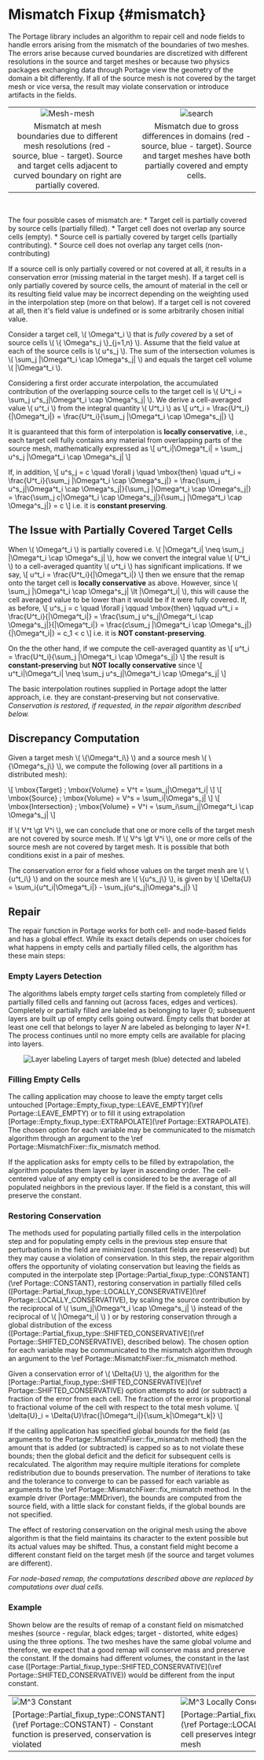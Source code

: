 # Mismatch Fixup  {#mismatch}

The Portage library includes an algorithm to repair cell and node
fields to handle errors arising from the mismatch of the boundaries of
two meshes. The errors arise because curved boundaries are discretized
with different resolutions in the source and target meshes or because
two physics packages exchanging data through Portage view the geometry
of the domain a bit differently. If all of the source mesh is not
covered by the target mesh or vice versa, the result may violate
conservation or introduce artifacts in the fields.

<table style="width:100%">
<tr>
<td width="45%" valign="top" align="center"><img src="boundary-mismatch.svg" alt="Mesh-mesh" class="halfwidth"></td>
<td width="4%"></td>
<td width="45%" valign="top" align="center"><img src="domain-mismatch.svg" alt="search" class="halfwidth"></td>
</tr>
<tr>
<td width="45%" valign="top" align="center">Mismatch at mesh boundaries due to
different mesh resolutions (red - source, blue - target). Source and
target cells adjacent to curved boundary on right are partially covered.</td>
<td width="4%"></td>
<td width="45%" valign="top" align="center">Mismatch due to gross
differences in domains (red - source, blue - target). Source and
target meshes have both partially covered and empty cells.</td>
</tr>
</table>
<br>


The four possible cases of mismatch are:
    * Target cell is partially covered by source cells (partially filled).
    * Target cell does not overlap any source cells (empty).
    * Source cell is partially covered by target cells (partially contributing).
    * Source cell does not overlap any target cells (non-contributing)

If a source cell is only partially covered or not covered at all, it results
in a conservation error (missing material in the target mesh). If a
target cell is only partially covered by source cells, the amount of
material in the cell or its resulting field value may be incorrect
depending on the weighting used in the interpolation step (more on
that below). If a target cell is not covered at all, then it's field value is
undefined or is some arbitrarily chosen initial value.

Consider a target cell, \\( \\Omega^t_i \\) that is *fully covered* by
 a set of source cells \\( \\{
\\Omega^s_j \\}_{j=1,n} \\). Assume that the field value at each of
the source cells is \\( u^s_j \\). The sum of the intersection volumes
is \\( \\sum_j |\\Omega^t_i \\cap \\Omega^s_j| \\) and equals the
 target cell volume \\( |\\Omega^t_i \\).

Considering a first order accurate interpolation, the accumulated
contribution of the overlapping source cells to the target cell is \\(
U^t_i = \\sum_j u^s_j|\\Omega^t_i \\cap \\Omega^s_j| \\). We derive a
cell-averaged value \\( u^t_i \\) from the integral quantity \\( U^t_i
\\) as \\[ u^t_i = \\frac{U^t_i}{|\\Omega^t_i|} =
\\frac{U^t_i}{\\sum_j |\\Omega^t_i \\cap \\Omega^s_j|} \\]

It is guaranteed that this form of interpolation is **locally
conservative**, i.e., each target cell
fully contains any material from overlapping parts of the source mesh,
mathematically expressed as \\[ u^t_i|\\Omega^t_i| = \\sum_j u^s_j
|\\Omega^t_i \\cap \\Omega^s_j| \\]

If, in addition, \\[ u^s_j = c \\quad \\forall j \\quad \\mbox{then} \\quad
u^t_i = \\frac{U^t_i}{\\sum_j |\\Omega^t_i \\cap
\\Omega^s_j|} = \\frac{\\sum_j u^s_j|\\Omega^t_i \\cap
\\Omega^s_j|}{\\sum_j |\\Omega^t_i \\cap
\\Omega^s_j|} = \\frac{\\sum_j c|\\Omega^t_i \\cap
\\Omega^s_j|}{\\sum_j |\\Omega^t_i \\cap
\\Omega^s_j|} = c \\]
i.e. it is **constant preserving**.

## The Issue with Partially Covered Target Cells

When \\( \\Omega^t_i \\) is partially covered i.e. \\( |\\Omega^t_i|
\\neq \\sum_j |\\Omega^t_i \\cap \\Omega^s_j| \\), how we
convert the integral value \\( U^t_i \\) to a cell-averaged quantity
\\( u^t_i \\) has significant implications. If we say, \\[ u^t_i =
\\frac{U^t_i}{|\\Omega^t_i|} \\] then we ensure that the remap onto the
target cell is **locally conservative** as above. However, since \\(
\\sum_j |\\Omega^t_i \\cap \\Omega^s_j|  \\lt  |\\Omega^t_i|
\\), this will cause the cell averaged
value to be lower than it would be if it were fully covered. If, as
before, \\[ u^s_j = c \\quad \\forall j \\qquad \\mbox{then} \\qquad
u^t_i = \\frac{U^t_i}{|\\Omega^t_i|} = \\frac{\\sum_j u^s_j|\\Omega^t_i \\cap
\\Omega^s_j|}{|\\Omega^t_i|} = \\frac{c\\sum_j |\\Omega^t_i \\cap
\\Omega^s_j|}{|\\Omega^t_i|} = c_1 < c
\\]
i.e. it is **NOT constant-preserving**.

On the the other hand, if we compute the cell-averaged quantity as
\\[
u^t_i = \\frac{U^t_i}{\\sum_j |\\Omega^t_i \\cap \\Omega^s_j|}
\\]
the result is **constant-preserving** but **NOT locally conservative**
since \\[ u^t_i|\\Omega^t_i|
\\neq \\sum_j u^s_j|\\Omega^t_i \\cap
\\Omega^s_j| \\]

The basic interpolation routines supplied in Portage adopt the latter
approach, i.e. they are constant-preserving but not
conservative. *Conservation is restored, if requested, in the repair
algorithm described below.*

## Discrepancy Computation

Given a target mesh \\( \\{\\Omega^t_i\\} \\) and a source mesh \\(
\\{\\Omega^s_j\\} \\), we compute the following (over all partitions
in a distributed mesh):

\\[ \mbox{Target} \; \mbox{Volume} = V^t = \\sum_j|\\Omega^t_i| \\]
\\[ \mbox{Source} \; \mbox{Volume} = V^s = \\sum_i|\\Omega^s_j| \\]
\\[ \mbox{Intersection} \; \mbox{Volume} = V^i = \\sum_i\\sum_j|\\Omega^t_i \\cap \\Omega^s_j| \\]

If \\( V^t \\gt V^i \\), we can conclude that one or more cells of
the target mesh are not covered by source mesh. If \\( V^s \\gt V^i
\\), one or more cells of the source mesh are not
covered by target mesh. It is possible that both conditions exist in a
pair of meshes.

The conservation error for a field whose values on the target mesh are
\\( \\{u^t_i\\} \\) and on the source mesh are \\( \\{u^s_j\\} \\), is
given by
\\[
\\Delta{U} = \\sum_i{u^t_i|\\Omega^t_i|} - \\sum_j{u^s_j|\\Omega^s_j|}
\\]

## Repair

The repair function in Portage works for both cell- and
node-based fields and has a global effect. While its
exact details depends on user choices for what happens in empty cells
and partially filled cells, the algorithm has these main steps:

### Empty Layers Detection

The algorithms labels empty *target* cells starting from
completely filled or partially filled cells and fanning out (across
faces, edges and vertices). Completely or
partially filled are labeled as belonging to layer 0; subsequent
layers are built up of empty cells going outward. Empty cells that
border at least one cell that belongs to layer *N*  are labeled as
belonging to layer *N+1*. The process continues until no more empty cells
are available for placing into layers.

<div align="center">
<img src="mismatch-layers.svg" alt="Layer labeling" class="quarterwidth">
Layers of target mesh (blue) detected and labeled
</div>

### Filling Empty Cells

The calling application may choose to leave the empty target cells untouched
[Portage::Empty_fixup_type::LEAVE_EMPTY](\ref Portage::LEAVE_EMPTY) or
to fill it using extrapolation
[Portage::Empty_fixup_type::EXTRAPOLATE](\ref
Portage::EXTRAPOLATE). The chosen option for each variable may be communicated to the
mismatch algorithm through an argument to the \ref
Portage::MismatchFixer::fix_mismatch method.

If the application asks for empty cells to be filled by extrapolation,
the algorithm populates them layer by layer in ascending order. The
cell-centered value of any empty cell is considered to be the average
of all populated neighbors in the previous layer. If the field is a
constant, this will preserve the constant.

### Restoring Conservation

The methods used for populating partially filled cells in the
interpolation step and for populating empty cells in the previous step
ensure that perturbations in the field are minimized (constant fields
are preserved) but they may cause a violation of conservation. In this
step, the repair algorithm offers the opportunity of violating
conservation but leaving the fields as computed in the interpolate
step [Portage::Partial_fixup_type::CONSTANT](\ref Portage::CONSTANT),
restoring conservation in partially filled cells
([Portage::Partial_fixup_type::LOCALLY_CONSERVATIVE](\ref Portage::LOCALLY_CONSERVATIVE),
by scaling the source contribution by
the reciprocal of \\( \\sum_j|\\Omega^t_i \\cap \\Omega^s_j| \\)
instead of the reciprocal of \\( |\\Omega^t_i| \\) ) or by restoring
conservation through a global distribution of the excess
([Portage::Partial_fixup_type::SHIFTED_CONSERVATIVE](\ref Portage::SHIFTED_CONSERVATIVE),
described below). The chosen option for each variable may be communicated to the
mismatch algorithm through an argument to the \ref
Portage::MismatchFixer::fix_mismatch method.

Given a conservation error of \\( \\Delta{U} \\), the algorithm for
the [Portage::Partial_fixup_type::SHIFTED_CONSERVATIVE](\ref Portage::SHIFTED_CONSERVATIVE)
option attempts to add (or subtract) a
fraction of the error from each cell. The fraction of the error is
proportional to fractional volume of the cell with respect to the
total mesh volume.  \\[ \\delta{U}_i =
\\Delta{U}\\frac{|\\Omega^t_i|}{\\sum_k|\\Omega^t_k|} \\]

If the calling application has specified global bounds for the field
(as arguments to the Portage::MismatchFixer::fix_mismatch method)
then the amount that is added (or subtracted) is capped so as to not
violate these bounds; then the global deficit and the deficit for
subsequent cells is recalculated. The algorithm may require multiple
iterations for complete redistribution due to bounds
preservation. The number of iterations to take and the tolerance to
converge to can be passed for each variable as arguments to the \ref
Portage::MismatchFixer::fix_mismatch method. In the example driver (Portage::MMDriver), the bounds
are computed from the source field, with a little slack for constant
fields, if the global bounds are not specified. 

The effect of restoring conservation on the original mesh using the
above algorithm is that the field maintains its character to the extent
possible but its actual values may be shifted. Thus, a constant field
might become a different constant field on the target mesh (if the
source and target volumes are different).

*For node-based remap, the computations described above are replaced
 by computations over dual cells.*

### Example

Shown below are the results of remap of a constant field on mismatched
meshes (source - regular, black edges; target - distorted, white edges)
using the three options. The two meshes have the same global
volume and therefore, we expect that a good remap will conserve mass
and preserve the constant. If the domains had different volumes, the
constant in the last case
([Portage::Partial_fixup_type::SHIFTED_CONSERVATIVE](\ref Portage::SHIFTED_CONSERVATIVE)) would be different from the input constant.

<table style="width:100%" markdown="1">
<tr>
<td valign="top"><img src="mismatch-example-constant.png" alt="M^3 Constant" class="fullwidth"></td>
<td width="4%"></td>
<td valign="top"><img src="mismatch-example-locally-conservative.png"
alt="M^3 Locally Conservative" class="fullwidth"></td>
<td width="4%"></td>
<td valign="top"><img src="mismatch-example-shifted-conservative.png"
alt="M^3 Shifted Conservative" class="fullwidth"></td>
</tr>
<tr>
<td valign="top">[Portage::Partial_fixup_type::CONSTANT](\ref Portage::CONSTANT) -
Constant function is preserved, conservation is violated</td>
<td width="4%"></td>
<td
valign="top">[Portage::Partial_fixup_type::LOCALLY_CONSERVATIVE](\ref Portage::LOCALLY_CONSERVATIVE) - Each
target cell preserves integral quantity received from source mesh</td>
<td width="4%"></td>
<td
valign="top">[Portage::Partial_fixup_type::SHIFTED_CONSERVATIVE](\ref Portage::SHIFTED_CONSERVATIVE) -
Global conservation is enforced, constant is preserved</td>
</tr>
</table>
